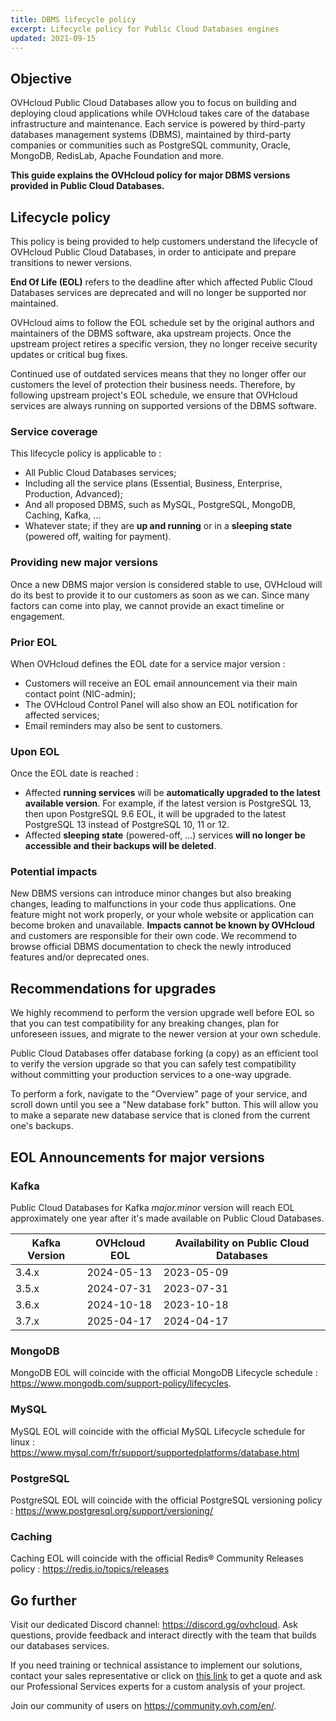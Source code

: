 ```yaml
---
title: DBMS lifecycle policy
excerpt: Lifecycle policy for Public Cloud Databases engines
updated: 2021-09-15
---
```


## Objective

OVHcloud Public Cloud Databases allow you to focus on building and deploying cloud applications while OVHcloud takes care of the database infrastructure and maintenance.
Each service is powered by third-party databases management systems (DBMS), maintained by third-party companies or communities such as PostgreSQL community, Oracle, MongoDB, RedisLab, Apache Foundation and more.

**This guide explains the OVHcloud policy for major DBMS versions provided in Public Cloud Databases.**

## Lifecycle policy

This policy is being provided to help customers understand the lifecycle of OVHcloud Public Cloud Databases, in order to anticipate and prepare transitions to newer versions.

**End Of Life (EOL)** refers to the deadline after which affected Public Cloud Databases services are deprecated and will no longer be supported nor maintained.

OVHcloud aims to follow the EOL schedule set by the original authors and maintainers of the DBMS software, aka upstream projects. Once the upstream project retires a specific version, they no longer receive security updates or critical bug fixes.

Continued use of outdated services means that they no longer offer our customers the level of protection their business needs. Therefore, by following upstream project's EOL schedule, we ensure that OVHcloud services are always running on supported versions of the DBMS software.

### Service coverage

This lifecycle policy is applicable to :

- All Public Cloud Databases services;
- Including all the service plans (Essential, Business, Enterprise, Production, Advanced);
- And all proposed DBMS, such as MySQL, PostgreSQL, MongoDB, Caching, Kafka, ...
- Whatever state; if they are **up and running** or in a **sleeping state** (powered off, waiting for payment).

### Providing new major versions

Once a new DBMS major version is considered stable to use, OVHcloud will do its best to provide it to our customers as soon as we can.
Since many factors can come into play, we cannot provide an exact timeline or engagement.

### Prior EOL

When OVHcloud defines the EOL date for a service major version :

- Customers will receive an EOL email announcement via their main contact point (NIC-admin);
- The OVHcloud Control Panel will also show an EOL notification for affected services;
- Email reminders may also be sent to customers.

### Upon EOL

Once the EOL date is reached :

- Affected **running services** will be **automatically upgraded to the latest available version**. For example, if the latest version is PostgreSQL 13, then upon PostgreSQL 9.6 EOL, it will be upgraded to the latest PostgreSQL 13 instead of PostgreSQL 10, 11 or 12.
- Affected **sleeping state** (powered-off, ...) services **will no longer be accessible and their backups will be deleted**.

### Potential impacts

New DBMS versions can introduce minor changes but also breaking changes, leading to malfunctions in your code thus applications. One feature might not work properly, or your whole website or application can become broken and unavailable. **Impacts cannot be known by OVHcloud** and customers are responsible for their own code.
We recommend to browse official DBMS documentation to check the newly introduced features and/or deprecated ones.

## Recommendations for upgrades

We highly recommend to perform the version upgrade well before EOL so that you can test compatibility for any breaking changes, plan for unforeseen issues, and migrate to the newer version at your own schedule.

Public Cloud Databases offer database forking (a copy) as an efficient tool to verify the version upgrade so that you can safely test compatibility without committing your production services to a one-way upgrade.

To perform a fork, navigate to the "Overview" page of your service, and scroll down until you see a "New database fork" button. This will allow you to make a separate new database service that is cloned from the current one's backups.

## EOL Announcements for major versions

### Kafka

Public Cloud Databases for Kafka *major.minor* version will reach EOL approximately one year after it's made available on Public Cloud Databases.

| **Kafka Version** | **OVHcloud EOL** | **Availability on Public Cloud Databases** |
|-------------------|------------------|-------------------------------------------|
| 3.4.x             | 2024-05-13       | 2023-05-09                                |
| 3.5.x             | 2024-07-31       | 2023-07-31                                |
| 3.6.x             | 2024-10-18       | 2023-10-18                                |
| 3.7.x             | 2025-04-17       | 2024-04-17                                |

### MongoDB

MongoDB EOL will coincide with the official MongoDB Lifecycle schedule : <https://www.mongodb.com/support-policy/lifecycles>.

### MySQL

MySQL EOL will coincide with the official MySQL Lifecycle schedule for linux : <https://www.mysql.com/fr/support/supportedplatforms/database.html>

### PostgreSQL

PostgreSQL EOL will coincide with the official PostgreSQL versioning policy : <https://www.postgresql.org/support/versioning/>

### Caching

Caching EOL will coincide with the official Redis® Community Releases policy : <https://redis.io/topics/releases>

## Go further

Visit our dedicated Discord channel: <https://discord.gg/ovhcloud>. Ask questions, provide feedback and interact directly with the team that builds our databases services.

If you need training or technical assistance to implement our solutions, contact your sales representative or click on [this link](https://www.ovhcloud.com/it/professional-services/) to get a quote and ask our Professional Services experts for a custom analysis of your project.

Join our community of users on <https://community.ovh.com/en/>.
